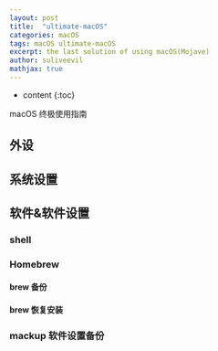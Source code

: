 ```yaml
---
layout: post
title:  "ultimate-macOS"
categories: macOS
tags: macOS ultimate-macOS
excerpt: the last solution of using macOS(Mojave)
author: suliveevil
mathjax: true
---
```


* content
{:toc}

macOS 终极使用指南

## 外设

## 系统设置

## 软件&软件设置

### shell

### Homebrew

#### brew 备份

#### brew 恢复安装

### mackup 软件设置备份

